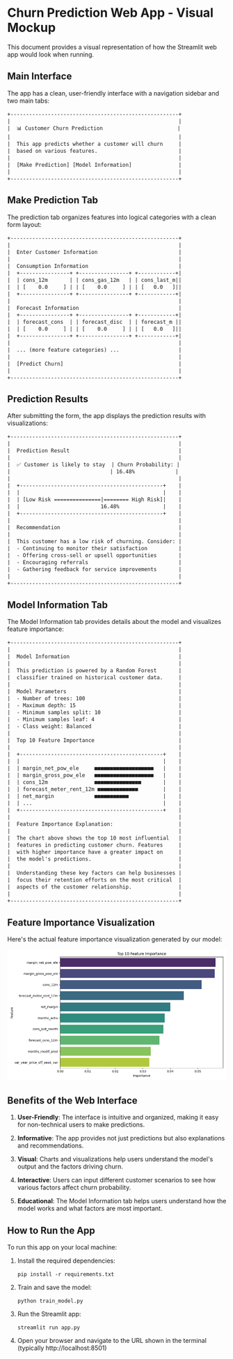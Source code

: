 # Churn Prediction Web App - Visual Mockup

This document provides a visual representation of how the Streamlit web app would look when running.

## Main Interface

The app has a clean, user-friendly interface with a navigation sidebar and two main tabs:

```
+------------------------------------------------------+
|                                                      |
|  📊 Customer Churn Prediction                        |
|                                                      |
|  This app predicts whether a customer will churn     |
|  based on various features.                          |
|                                                      |
|  [Make Prediction] [Model Information]               |
|                                                      |
+------------------------------------------------------+
```

## Make Prediction Tab

The prediction tab organizes features into logical categories with a clean form layout:

```
+------------------------------------------------------+
|                                                      |
|  Enter Customer Information                          |
|                                                      |
|  Consumption Information                             |
|  +----------------+ +----------------+ +------------+|
|  | cons_12m       | | cons_gas_12m   | | cons_last_m||
|  | [    0.0     ] | | [    0.0     ] | | [   0.0   ]||
|  +----------------+ +----------------+ +------------+|
|                                                      |
|  Forecast Information                                |
|  +----------------+ +----------------+ +------------+|
|  | forecast_cons  | | forecast_disc  | | forecast_m ||
|  | [    0.0     ] | | [    0.0     ] | | [   0.0   ]||
|  +----------------+ +----------------+ +------------+|
|                                                      |
|  ... (more feature categories) ...                   |
|                                                      |
|  [Predict Churn]                                     |
|                                                      |
+------------------------------------------------------+
```

## Prediction Results

After submitting the form, the app displays the prediction results with visualizations:

```
+------------------------------------------------------+
|                                                      |
|  Prediction Result                                   |
|                                                      |
|  ✅ Customer is likely to stay  | Churn Probability: |
|                                | 16.48%             |
|                                                      |
|  +----------------------------------------------+    |
|  |                                              |    |
|  | [Low Risk ===============|======== High Risk]|    |
|  |                          16.48%              |    |
|  +----------------------------------------------+    |
|                                                      |
|  Recommendation                                      |
|                                                      |
|  This customer has a low risk of churning. Consider: |
|  - Continuing to monitor their satisfaction          |
|  - Offering cross-sell or upsell opportunities       |
|  - Encouraging referrals                             |
|  - Gathering feedback for service improvements       |
|                                                      |
+------------------------------------------------------+
```

## Model Information Tab

The Model Information tab provides details about the model and visualizes feature importance:

```
+------------------------------------------------------+
|                                                      |
|  Model Information                                   |
|                                                      |
|  This prediction is powered by a Random Forest       |
|  classifier trained on historical customer data.     |
|                                                      |
|  Model Parameters                                    |
|  - Number of trees: 100                              |
|  - Maximum depth: 15                                 |
|  - Minimum samples split: 10                         |
|  - Minimum samples leaf: 4                           |
|  - Class weight: Balanced                            |
|                                                      |
|  Top 10 Feature Importance                           |
|                                                      |
|  +----------------------------------------------+    |
|  |                                              |    |
|  | margin_net_pow_ele     ■■■■■■■■■■■■■■■■■■■   |    |
|  | margin_gross_pow_ele   ■■■■■■■■■■■■■■■■■■■   |    |
|  | cons_12m               ■■■■■■■■■■■■■■■       |    |
|  | forecast_meter_rent_12m ■■■■■■■■■■■■■        |    |
|  | net_margin             ■■■■■■■■■■■           |    |
|  | ...                                          |    |
|  +----------------------------------------------+    |
|                                                      |
|  Feature Importance Explanation:                     |
|                                                      |
|  The chart above shows the top 10 most influential   |
|  features in predicting customer churn. Features     |
|  with higher importance have a greater impact on     |
|  the model's predictions.                            |
|                                                      |
|  Understanding these key factors can help businesses |
|  focus their retention efforts on the most critical  |
|  aspects of the customer relationship.               |
|                                                      |
+------------------------------------------------------+
```

## Feature Importance Visualization

Here's the actual feature importance visualization generated by our model:

![Feature Importance](feature_importance.png)

## Benefits of the Web Interface

1. **User-Friendly**: The interface is intuitive and organized, making it easy for non-technical users to make predictions.

2. **Informative**: The app provides not just predictions but also explanations and recommendations.

3. **Visual**: Charts and visualizations help users understand the model's output and the factors driving churn.

4. **Interactive**: Users can input different customer scenarios to see how various factors affect churn probability.

5. **Educational**: The Model Information tab helps users understand how the model works and what factors are most important.

## How to Run the App

To run this app on your local machine:

1. Install the required dependencies:
   ```
   pip install -r requirements.txt
   ```

2. Train and save the model:
   ```
   python train_model.py
   ```

3. Run the Streamlit app:
   ```
   streamlit run app.py
   ```

4. Open your browser and navigate to the URL shown in the terminal (typically http://localhost:8501)
